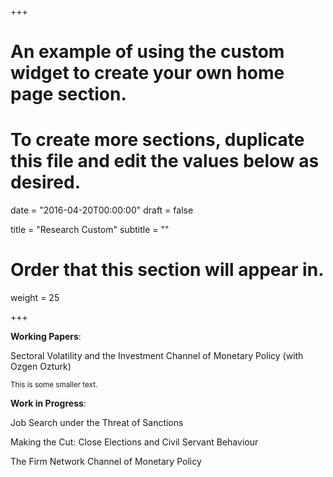 +++
# An example of using the custom widget to create your own home page section.
# To create more sections, duplicate this file and edit the values below as desired.

date = "2016-04-20T00:00:00"
draft = false

title = "Research Custom"
subtitle = ""

# Order that this section will appear in.
weight = 25

+++

<b>Working Papers</b>:

Sectoral Volatility and the Investment Channel of Monetary Policy (with Ozgen Ozturk)
<p><small>This is some smaller text.</small></p> 

<b>Work in Progress</b>:

Job Search under the Threat of Sanctions

Making the Cut: Close Elections and Civil Servant Behaviour

The Firm Network Channel of Monetary Policy
